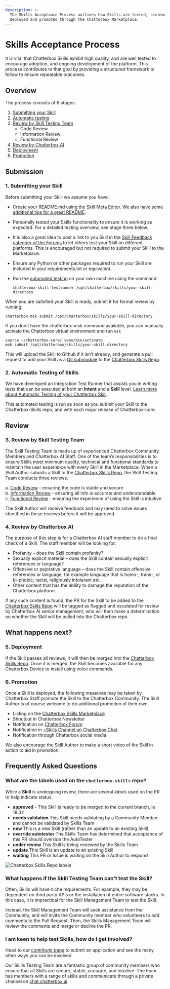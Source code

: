```yaml
---
description: >-
  The Skills Acceptance Process outlines how Skills are tested, reviewed,
  deployed and promoted through the Chatterbox Marketplace.
---
```


# Skills Acceptance Process

It is vital that Chatterbox Skills exhibit high quality, and are well tested to encourage adoption, and ongoing development of the platform. This process contributes to that goal by providing a structured framework to follow to ensure repeatable outcomes.

## Overview

The process consists of 6 stages:

1. [Submitting your Skill](./#1-submitting-your-skill)
2. [Automatic testing](./#2-automatic-testing-of-skills)
3. [Review by Skill Testing Team](./#3-review-by-skill-testing-team)
   * Code Review
   * Information Review
   * Functional Review
4. [Review by Chatterbox AI](./#4-review-by-chatterbox-ai)
5. [Deployment](./#5-deployment)
6. [Promotion](./#6-promotion)

## Submission

### 1. Submitting your Skill

Before submitting your Skill we assume you have:

* Create your README.md using the [Skill Meta Editor](https://chatterbox.ai/skill-meta-editor). We also have some [additional tips for a great README](../skill-readme-md.md).
* Personally tested your Skills functionality to ensure it is working as expected. For a detailed testing overview, see stage three below.
* It is also a great idea to post a link to you Skill in the [Skill Feedback category of the Forums](https://community.chatterbox.ai/c/skill-feedback) to let others test your Skill on different platforms. This is encouraged but not required to submit your Skill to the Marketplace.
* Ensure any Python or other packages required to run your Skill are included in your requirements.txt or equivalent.
* Run the [automated testing](../../voight-kampff/automatic-testing.md) on your own machine using the command:

  `chatterbox-skill-testrunner /opt/chatterbox/skills/your-skill-directory`

When you are satisfied your Skill is ready, submit it for formal review by running:

```text
chatterbox-msk submit /opt/chatterbox/skills/your-skill-directory
```

If you don't have the chatterbox-msk command available, you can manually activate the Chatterbox virtual environment and run `msk`

```text
source ~/chatterbox-core/.venv/bin/activate
msk submit /opt/chatterbox/skills/your-skill-directory
```

This will upload the Skill to Github if it isn’t already, and generate a pull request to add your Skill as a [Git submodule](https://gist.github.com/gitaarik/8735255) to the [Chatterbox Skills Repo](https://github.com/ChatterboxAI/chatterbox-skills).

### 2. Automatic Testing of Skills

We have developed an Integration Test Runner that assists you in writing tests that can be executed at both an **Intent** and a **Skill** level. [Learn more about Automatic Testing of your Chatterbox Skill](../../voight-kampff/).

This automated testing is run as soon as you submit your Skill to the Chatterbox-Skills repo, and with each major release of Chatterbox-core.

## Review

### 3. Review by Skill Testing Team

The Skill Testing Team is made up of experienced Chatterbox Community Members and Chatterbox AI Staff. One of the team’s responsibilities is to ensure Skills meet minimum quality, technical and functional standards to maintain the user experience with every Skill in the Marketplace. When a Skill Author submits a Skill to the [Chatterbox Skills Repo](https://github.com/ChatterboxAI/chatterbox-skills), the Skill Testing Team conducts three reviews.

a. [Code Review](skills-review-code-template.md) - ensuring the code is stable and secure  
b. [Information Review](skills-review-information-template.md) - ensuring all info is accurate and understandable  
c. [Functional Review](skills-review-functional-template.md) - ensuring the experience of using the Skill is intuitive

The Skill Author will receive feedback and may need to solve issues identified in these reviews before it will be approved.

### 4. Review by Chatterbox AI

The purpose of this step is for a Chatterbox AI staff member to do a final check of a Skill. The staff member will be looking for:

* Profanity – does the Skill contain profanity?
* Sexually explicit material – does the Skill contain sexually explicit references or language?
* Offensive or pejorative language – does the Skill contain offensive references or language, for example language that is homo-, trans-, or bi-phobic, racist, religiously intolerant etc.
* Other content that has the ability to damage the reputation of the Chatterbox platform.

If any such content is found, the PR for the Skill to be added to the [Chatterbox Skills Repo](https://github.com/ChatterboxAI/chatterbox-skills) will be tagged as flagged and escalated for review by Chatterbox AI senior management, who will then make a determination on whether the Skill will be pulled into the Chatterbox repo.

## What happens next?

### 5. Deployment

If the Skill passes all reviews, it will then be merged into the [Chatterbox Skills Repo](https://github.com/ChatterboxAI/chatterbox-skills). Once it is merged, the Skill becomes available for any Chatterbox Device to install using voice commands.

### 6. Promotion

Once a Skill is deployed, the following measures may be taken by Chatterbox Staff promote the Skill to the Chatterbox Community. The Skill Author is of course welcome to do additional promotion of their own.

* Listing on the [Chatterbox Skills Marketplace](https://market.chatterbox.ai/)
* Shoutout in Chatterbox Newsletter
* Notification on [Chatterbox Forum](https://community.chatterbox.ai/)
* Notification in [~Skills Channel on Chatterbox Chat](https://chat.chatterbox.ai/community/channels/skills)
* Notification through Chatterbox social media

We also encourage the Skill Author to make a short video of the Skill in action to aid in promotion.

## Frequently Asked Questions

### What are the labels used on the `chatterbox-skills` repo?

While a **Skill** is undergoing review, there are several _labels_ used on the PR to help indicate status.

* **approved** - This Skill is ready to be merged to the current branch, ie 18.02
* **needs validation** This Skill needs validating by a Community Member and cannot be validated by Skills Team
* **new** This is a new Skill \(rather than an update to an existing Skill\)
* **override autotester** The Skills Team has determined that acceptance of this PR should override the AutoTester
* **under review** This Skill is being reviewed by the Skills Team
* **update** This Skill is an update to an existing Skill
* **waiting** This PR or Issue is waiting on the Skill Author to respond

![Chatterbox Skills Repo labels](https://chatterbox.ai/wp-content/uploads/2018/06/chatterbox-skils-repo-labels.png)

### What happens if the Skill Testing Team can't test the Skill?

Often, Skills will have niche requirements. For example, they may be dependent on third party APIs or the installation of entire software stacks. In this case, it is impractical for the Skill Management Team to test the Skill.

Instead, the Skill Management Team will seek assistance from the Community, and will invite the Community member who volunteers to add comments to the Pull Request. Then, the Skills Management Team will review the comments and merge or decline the PR.

### I am keen to help test Skills, how do I get involved?

Head to our [contribute page](https://chatterbox.ai/contribute/#suggest-and-test-skills) to submit an application and see the many other ways you can be involved.

Our Skills Testing Team are a fantastic group of community members who ensure that all Skills are secure, stable, accurate, and intuitive. The team has members with a range of skills and communicate through a private channel on [chat.chatterbox.ai](https://chat.chatterbox.ai/).

